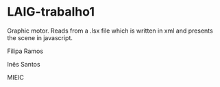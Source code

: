 # LAIG-trabalho1
Graphic motor. Reads from a .lsx file which is written in xml and presents the scene in javascript.

Filipa Ramos

Inês Santos

MIEIC
